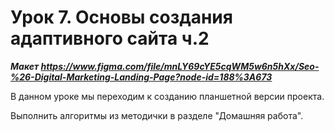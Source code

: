 # Урок 7. Основы создания адаптивного сайта ч.2

***Макет https://www.figma.com/file/mnLY69cYE5cqWM5w6n5hXx/Seo-%26-Digital-Marketing-Landing-Page?node-id=188%3A673***

В данном уроке мы переходим к созданию планшетной версии проекта.

Выполнить алгоритмы из методички в разделе "Домашняя работа".

